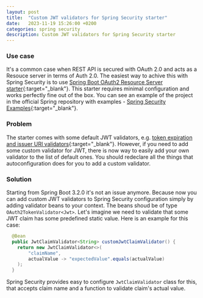 ```yaml
---
layout: post
title:  "Custom JWT validators for Spring Security starter"
date:   2023-11-19 15:26:00 +0200
categories: spring security
description: Custom JWT validators for Spring Security starter
---
```


### Use case

It's a common case when REST API is secured with OAuth 2.0 and acts as a Resouce server in terms of Auth 2.0. The easiest way to achive this with Spring Security is to use [Spring Boot OAuth2 Resource Server starter](https://docs.spring.io/spring-security/reference/servlet/oauth2/resource-server/index.html){:target="_blank"}. This starter requires minimal configuration and works perfectly fine out of the box. You can see an example of the project in the official Spring repository with examples - [Spring Security Examples](https://github.com/spring-projects/spring-security-samples/blob/main/servlet/spring-boot/java/oauth2/resource-server/hello-security){:target="_blank"}.

### Problem

The starter comes with some default JWT validators, e.g. [token expiration and issuer URI validators](https://github.com/spring-projects/spring-security/blob/main/oauth2/oauth2-jose/src/main/java/org/springframework/security/oauth2/jwt/JwtValidators.java#L52C35-L52C35){:target="_blank"}. However, if you need to add some custom validator for JWT, there is now way to easily add your own validator to the list of default ones. You should redeclare all the things that autoconfiguration does for you to add a custom validator.

### Solution

Starting from Spring Boot 3.2.0 it's not an issue anymore. Because now you can add custom JWT validators to Spring Security configuration simply by adding validator beans to your context. The beans shoud be of type `OAuth2TokenValidator<Jwt>`. Let's imagine we need to validate that some JWT claim has some predefined static value. Here is an example for this case:

```java
  @Bean
  public JwtClaimValidator<String> customJwtClaimValidator() {
    return new JwtClaimValidator<>(
        "claimName",
        actualValue -> "expectedValue".equals(actualValue)
    );
  }
```

Spring Security provides easy to configure `JwtClaimValidator` class for this, that accepts claim name and a function to validate claim's actual value.